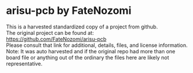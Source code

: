
# arisu-pcb by FateNozomi  
This is a harvested standardized copy of a project from github.  
The original project can be found at:  
https://github.com/FateNozomi/arisu-pcb  
Please consult that link for additional, details, files, and license information.  
Note: It was auto harvested and if the original repo had more than one board file or anything out of the ordinary the files here are likely not representative.  
    